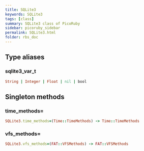 ```yaml
---
title: SQLite3
keywords: SQLite3
tags: [class]
summary: SQLite3 class of PicoRuby
sidebar: picoruby_sidebar
permalink: SQLite3.html
folder: rbs_doc
---
```

## Type aliases
### sqlite3_var_t
```ruby
String | Integer | Float | nil | bool
```
## Singleton methods
### time_methods=

```ruby
SQLite3.time_methods=(Time::TimeMethods) -> Time::TimeMethods
```
### vfs_methods=

```ruby
SQLite3.vfs_methods=(FAT::VFSMethods) -> FAT::VFSMethods
```
